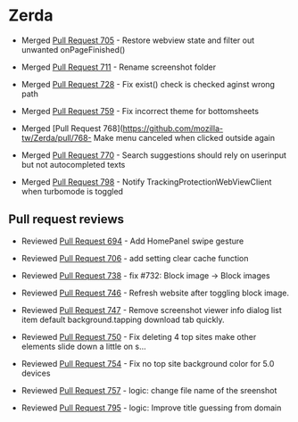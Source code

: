 Zerda
=============

* Merged [Pull Request 705](https://github.com/mozilla-tw/Zerda/pull/705) - Restore webview state and filter out unwanted onPageFinished()

* Merged [Pull Request 711](https://github.com/mozilla-tw/Zerda/pull/711) - Rename screenshot folder

* Merged [Pull Request 728](https://github.com/mozilla-tw/Zerda/pull/728) - Fix exist() check is checked aginst wrong path

* Merged [Pull Request 759](https://github.com/mozilla-tw/Zerda/pull/759) - Fix incorrect theme for bottomsheets

* Merged [Pull Request 768](https://github.com/mozilla-tw/Zerda/pull/768- Make menu canceled when clicked outside again

* Merged [Pull Request 770](https://github.com/mozilla-tw/Zerda/pull/770) - Search suggestions should rely on userinput but not autocompleted texts

* Merged [Pull Request 798](https://github.com/mozilla-tw/Zerda/pull/798) - Notify TrackingProtectionWebViewClient when turbomode is toggled

Pull request reviews
-------------

* Reviewed [Pull Request 694](https://github.com/mozilla-tw/Zerda/pull/694) - Add HomePanel swipe gesture

* Reviewed [Pull Request 706](https://github.com/mozilla-tw/Zerda/pull/706) - add setting clear cache function
  
* Reviewed [Pull Request 738](https://github.com/mozilla-tw/Zerda/pull/738) - fix #732: Block image -> Block images
  
* Reviewed [Pull Request 746](https://github.com/mozilla-tw/Zerda/pull/746) - Refresh website after toggling block image.

* Reviewed [Pull Request 747](https://github.com/mozilla-tw/Zerda/pull/747) - Remove screenshot viewer info dialog list item default background.tapping download tab quickly.

* Reviewed [Pull Request 750](https://github.com/mozilla-tw/Zerda/pull/750) - Fix deleting 4 top sites make other elements slide down a little on s…
  
* Reviewed [Pull Request 754](https://github.com/mozilla-tw/Zerda/pull/754) - Fix no top site background color for 5.0 devices
  
* Reviewed [Pull Request 757](https://github.com/mozilla-tw/Zerda/pull/757) - logic: change file name of the sreenshot

* Reviewed [Pull Request 795](https://github.com/mozilla-tw/Zerda/pull/795) - logic: Improve title guessing from domain

